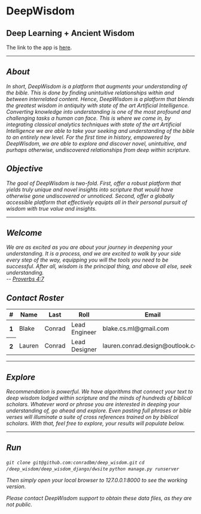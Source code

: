 <h1> DeepWisdom </h1>
<h2> Deep Learning + Ancient Wisdom </h2>

The link to the app is [here](https://deepwisdom.herokuapp.com).
<em>
<hr>
<h2>About</h2>
<p>In short, <em>DeepWisdom</em> is a platform that augments your understanding of the bible. This is done by finding unintuitive relationships within and between interrelated content. Hence, <em>DeepWisdom</em>
is a platform that blends the greatest wisdom in antiquity with state of the art <em>Artificial Intelligence</em>. Converting knowledge into understanding is one of the most profound and challenging tasks a human can face. This is where we come in, by integrating classical analytics techniques with state of the art <em>Artificial Intelligence</em> we are able to take your seeking and understanding of the bible to an entirely new level. For the first time in history, empowered by <em>DeepWisdom</em>, we are able to explore and discover novel, unintuitive, and purhaps otherwise, undiscovered relationships from deep within scripture. </p>

<h2>Objective</h2>
<p>
The goal of <em>DeepWisdom</em> is two-fold. First, offer a robust platform that yields truly unique and novel insights into scripture that would have otherwise gone undiscovered or unnoticed. Second, offer a globally accessible platform that effectively equipts all in their personal pursuit of wisdom with true value and insights.</p>
<hr>

<h2>Welcome</h2>
<p> We are as excited as you are about your journey in deepening your understanding. It is a process, and we are excited to walk by your side every step of the way, equipping you will the tools you need to be successful. After all, wisdom is the principal thing, and above all else, seek understanding.<br>
-- <a href="https://biblehub.com/proverbs/4-7.htm">Proverbs 4:7</a></p>

<h2>Contact Roster</h2>
 <table class="table">
    <thead>
      <tr>
        <th scope="col">#</th>
        <th scope="col">Name</th>
        <th scope="col">Last</th>
        <th scope="col">Roll</th>
        <th scope="col">Email</th>
      </tr>
    </thead>
    <tbody>
      <tr>
        <th scope="row">1</th>
        <td>Blake</td>
        <td>Conrad</td>
        <td>Lead Engineer</td>
        <td>blake.cs.ml@gmail.com</td>
      </tr>
      <tr>
        <th scope="row">2</th>
        <td>Lauren</td>
        <td>Conrad</td>
        <td>Lead Designer</td>
        <td>lauren.conrad.design@outlook.com</td>
      </tr>
      </tr>
    </tbody>
  </table>
<hr>

<h2>Explore</h2>
<p>Recommendation is powerful. We have algorithms that connect your text to deep wisdom lodged within scripture and the minds of hundreds of biblical scholars. Whatever word or phrase you are interested in deeping your understanding of, go ahead and explore. Even pasting full phrases or bible verses will illuminate a suite of cross references trained on by biblical scholars. With that, feel free to explore, your results will populate below.</p>
<hr>
<h2>Run</h2>
<code>git clone git@github.com:conradbm/deep_wisdom.git</code>
<code>cd /deep_wisdom/deep_wisdom_django/dwsite</code>
<code>python manage.py runserver </code>
<p>Then simply open your local browser to 127.0.0.1:8000 to see the working version.</p>
<p>Please contact DeepWisdom support to obtain these data files, as they are not public.</p>
